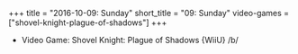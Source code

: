 +++
title = "2016-10-09: Sunday"
short_title = "09: Sunday"
video-games = ["shovel-knight-plague-of-shadows"]
+++


* Video Game: Shovel Knight: Plague of Shadows {WiiU} /b/
